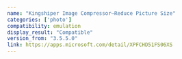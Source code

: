 ```yaml
---
name: "Kingshiper Image Compressor—Reduce Picture Size"
categories: ['photo']
compatibility: emulation
display_result: "Compatible"
version_from: "3.5.5.0"
link: https://apps.microsoft.com/detail/XPFCHD51FS06XS
---
```

